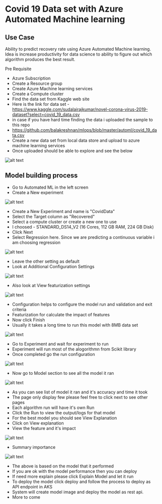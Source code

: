 # Covid 19 Data set with Azure Automated Machine learning

## Use Case

Ability to predict recovery rate using Azure Automated Machine learning. Idea is increase productivity for data science to ability to figure out which algorithm produces the best result.

Pre Requisite

- Azure Subscription
- Create a Resource group
- Create Azure Machine learning services
- Create a Compute cluster
- Find the data set from Kaggle web site
- Here is the link for data set  - https://www.kaggle.com/sudalairajkumar/novel-corona-virus-2019-dataset?select=covid_19_data.csv
- in case if you have hard time finding the data i uploaded the sample to this repo
- https://github.com/balakreshnan/mlops/blob/master/automl/covid_19_data.csv
- Create a new data set from local data store and upload to azure machine learning services
- Once uploaded should be able to explore and see the below

![alt text](https://github.com/balakreshnan/mlops/blob/master/images/covidautoml1.jpg "Auto ML")

## Model building process

- Go to Automated ML in the left screen
- Create a New experiment

![alt text](https://github.com/balakreshnan/mlops/blob/master/images/covidautoml2.jpg "Auto ML")

- Create a New Experiment and name is "CovidData"
- Select the Target column as "Recovered"
- Select a compute cluster or create a new one to use
- I choosed - STANDARD_DS14_V2 (16 Cores, 112 GB RAM, 224 GB Disk)
- Click Next
- Select Regression here. Since we are predicting a continuous variable i am choosing regression

![alt text](https://github.com/balakreshnan/mlops/blob/master/images/covidautoml3.jpg "Auto ML")

- Leave the other setting as default
- Look at Additional Configuration Settings

![alt text](https://github.com/balakreshnan/mlops/blob/master/images/covidautoml6.jpg "Auto ML")

- Also look at View featurization settings

![alt text](https://github.com/balakreshnan/mlops/blob/master/images/covidautoml7.jpg "Auto ML")

- Configuration helps to configure the model run and validation and exit criteria
- Featurization for calculate the impact of features
- Now click Finish
- Usually it takes a long time to run this model with 8MB data set

![alt text](https://github.com/balakreshnan/mlops/blob/master/images/covidautoml8.jpg "Auto ML")

- Go to Experiment and wait for experiment to run
- Experiment will run most of the alogorithmn from Scikit library
- Once completed go the run configuration

![alt text](https://github.com/balakreshnan/mlops/blob/master/images/covidautoml4.jpg "Auto ML")

- Now go to Model section to see all the model it ran

![alt text](https://github.com/balakreshnan/mlops/blob/master/images/covidautoml5.jpg "Auto ML")

- As you can see list of model it ran and it's accuracy and time it took
- The page only display few please feel free to click next to see other pages
- Each algorithm run will have it's own Run
- Click the Run to view the output/logs for that model
- For the best model you should see View Explanation
- Click on View explanation
- View the feature and it's impact

![alt text](https://github.com/balakreshnan/mlops/blob/master/images/covidautoml9.jpg "Auto ML")

- Summary importance

![alt text](https://github.com/balakreshnan/mlops/blob/master/images/covidautoml10.jpg "Auto ML")

- The above is based on the model that it performed
- If you are ok with the model performance then you can deploy
- If need more explain please click Explain Model and let it run
- To deploy the model click deploy and follow the process to deploy as API endpoint in AKS
- System will create model image and deploy the model as rest api.
- More to come